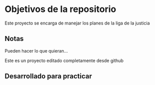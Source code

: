 # Objetivos de la repositorio

Este proyecto se encarga de manejar los planes de la liga de la justicia


## Notas
Pueden hacer lo que quieran...


Este es un proyecto editado completamente desde github

## Desarrollado para practicar
